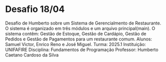 # Desafio 18/04
Desafio de Humberto sobre um Sistema de Gerencialmento de Restaurante.
O sistema é organizado em três módulos e um arquivo principal(main).
O sistema contêm: Gestão de Estoque, Gestão de Cardápio, Gestão de Pedidos e Gestão de Pagamentos para um restaurante comum.
Alunos: Samuel Victor, Enrico Reno e José Miguel.
Turma: 2025.1
Instituição: UNIFAFIRE
Disciplina: Fundamentos de Programação
Professor: Humberto Caetano Cardoso da Silva


